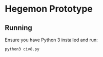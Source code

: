 # Hegemon Prototype



## Running

Ensure you have Python 3 installed and run:

```bash
python3 civ8.py
```

